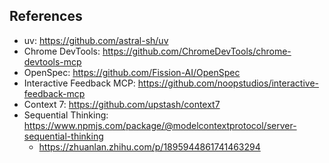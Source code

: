 ## References
- uv: https://github.com/astral-sh/uv
- Chrome DevTools: https://github.com/ChromeDevTools/chrome-devtools-mcp
- OpenSpec: https://github.com/Fission-AI/OpenSpec
- Interactive Feedback MCP: https://github.com/noopstudios/interactive-feedback-mcp
- Context 7: https://github.com/upstash/context7
- Sequential Thinking: https://www.npmjs.com/package/@modelcontextprotocol/server-sequential-thinking
  * https://zhuanlan.zhihu.com/p/1895944861741463294
